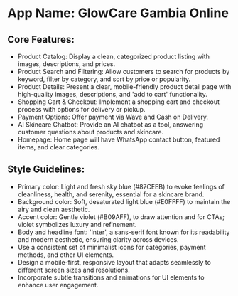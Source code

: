 # **App Name**: GlowCare Gambia Online

## Core Features:

- Product Catalog: Display a clean, categorized product listing with images, descriptions, and prices.
- Product Search and Filtering: Allow customers to search for products by keyword, filter by category, and sort by price or popularity.
- Product Details: Present a clear, mobile-friendly product detail page with high-quality images, descriptions, and 'add to cart' functionality.
- Shopping Cart & Checkout: Implement a shopping cart and checkout process with options for delivery or pickup.
- Payment Options: Offer payment via Wave and Cash on Delivery.
- AI Skincare Chatbot: Provide an AI chatbot as a tool, answering customer questions about products and skincare.
- Homepage: Home page will have WhatsApp contact button, featured items, and clear categories.

## Style Guidelines:

- Primary color: Light and fresh sky blue (#87CEEB) to evoke feelings of cleanliness, health, and serenity, essential for a skincare brand.
- Background color: Soft, desaturated light blue (#E0FFFF) to maintain the airy and clean aesthetic.
- Accent color: Gentle violet (#B09AFF), to draw attention and for CTAs; violet symbolizes luxury and refinement.
- Body and headline font: 'Inter', a sans-serif font known for its readability and modern aesthetic, ensuring clarity across devices.
- Use a consistent set of minimalist icons for categories, payment methods, and other UI elements.
- Design a mobile-first, responsive layout that adapts seamlessly to different screen sizes and resolutions.
- Incorporate subtle transitions and animations for UI elements to enhance user engagement.